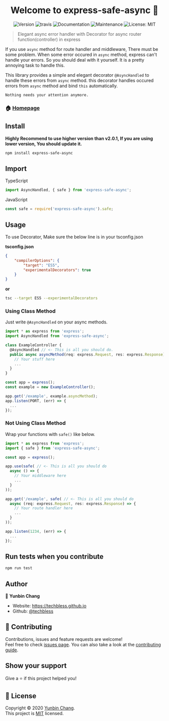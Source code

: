 <h1 align="center">Welcome to express-safe-async 👋</h1>
<p align="center">
  <img alt="Version" src="https://img.shields.io/npm/v/express-safe-async.svg">
  <img alt="travis" src="https://travis-ci.org/techbless/express-safe-async.svg?branch=master" />
  <img alt="Documentation" src="https://img.shields.io/badge/documentation-yes-brightgreen.svg" />
  <img alt="Maintenance" src="https://img.shields.io/badge/Maintained%3F-yes-green.svg" />
  <img alt="License: MIT" src="https://img.shields.io/github/license/techbless/express-safe-async" />
</p>

> Elegant async error handler with Decorator for async router function(controller) in express   

If you use `async` method for route handler and middleware, There must be some problem. When some error occured in `async` method, express can't handle your errors. So you should deal with it yourself. It is a pretty annoying task to handle this.   

This library provides a simple and elegant decorator `@AsyncHandled` to handle these errors from `async` method. this decorator handles occured errors from `async` method and bind `this` automatically.   

```
Nothing needs your attention anymore.
```

### 🏠 [Homepage](https://github.com/techbless/express-safe-async)

## Install

**Highly Recommend to use higher version than v2.0.1, If you are using lower version, You should update it.**

```sh
npm install express-safe-async
```

## Import

TypeScript
```typescript
import AsyncHandled, { safe } from 'express-safe-async';
```

JavaScript
```javascript
const safe = require('express-safe-async').safe;
```

## Usage

To use Decorator, Make sure the below line is in your tsconfig.json

**tsconfig.json**
```json
{
    "compilerOptions": {
        "target": "ES5",
        "experimentalDecorators": true
    }
}
```

**or**

```sh
tsc --target ES5 --experimentalDecorators
```

### Using Class Method

Just write `@AsyncHandled` on your async methods.

```typescript
import * as express from 'express';
import AsyncHandled from 'express-safe-async';

class ExampleController {
  @AsyncHandled // <- This is all you should do.
  public async asyncMethod(req: express.Request, res: express.Response) {
    // Your stuff here
    ...
  }
}

const app = express();
const example = new ExampleController();

app.get('/example', example.asyncMethod);
app.listen(PORT, (err) => {
  ...
});
```

### Not Using Class Method

Wrap your functions with `safe()` like below.

```typescript
import * as express from 'express';
import { safe } from 'express-safe-async';

const app = express();

app.use(safe( // <- This is all you should do
  async () => {
    // Your middleware here
    ...
  }
));

app.get('/example', safe( // <- This is all you should do
  async (req: express.Request, res: express.Response) => {
    // Your route handler here
    ...
  }
));

app.listen(1234, (err) => {
  ...
});
```

## Run tests when you contribute

```sh
npm run test
```

## Author

👤 **Yunbin Chang**

* Website: https://techbless.github.io
* Github: [@techbless](https://github.com/techbless)

## 🤝 Contributing

Contributions, issues and feature requests are welcome!<br />Feel free to check [issues page](https://github.com/techbless/express-safe-async/issues). You can also take a look at the [contributing guide](https://github.com/techbless/express-safe-async/blob/master/CONTRIBUTING.md).

## Show your support

Give a ⭐️ if this project helped you!

## 📝 License

Copyright © 2020 [Yunbin Chang](https://github.com/techbless).<br />
This project is [MIT](https://github.com/techbless/express-safe-async/blob/master/LICENSE) licensed.
